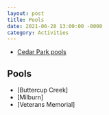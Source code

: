 ```yaml
---
layout: post
title: Pools
date: 2021-06-28 13:00:00 -0000
category: Activities
---
```


- [Cedar Park pools](https://www.cedarparktexas.gov/departments/parks-recreation/park-amenities-services-facilities/pools-and-aquatics)

## Pools

- [Buttercup Creek]
- [Milburn]
- [Veterans Memorial]
